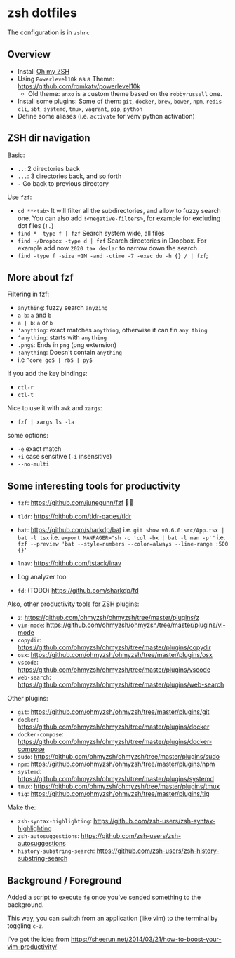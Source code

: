 # zsh dotfiles

The configuration is in `zshrc`

## Overview

- Install [Oh my ZSH](https://github.com/robbyrussell/oh-my-zsh)
- Using `Powerlevel10k` as a Theme: https://github.com/romkatv/powerlevel10k
  - Old theme: `anxo` is a custom theme based on the `robbyrussell` one.
- Install some plugins: Some of them: `git`, `docker`, `brew`, `bower`, `npm`, `redis-cli`, `sbt`, `systemd`, `tmux`, `vagrant`, `pip`, `python`
- Define some aliases (i.e. `activate` for venv python activation)

## ZSH dir navigation

Basic:

- `..`: 2 directories back
- `...`: 3 directories back, and so forth
- `-` Go back to previous directory

Use `fzf`:

- `cd **<tab>` It will filter all the subdirectories, and allow to fuzzy search one. You can also add
  `!<negative-filters>`, for example for excluding dot files (`!.`)
- `find * -type f | fzf` Search system wide, all files
- `find ~/Dropbox -type d | fzf` Search directories in Dropbox. For example add now `2020 tax declar` to narrow down the search
- `find -type f -size +1M -and -ctime -7 -exec du -h {} / | fzf`;

## More about fzf

Filtering in fzf:

- `anything`: fuzzy search `anyzing`
- `a b`: `a` and `b`
- `a | b`: `a` or `b`
- `'anything`: exact matches `anything`, otherwise it can fin `any thing`
- `^anything`: starts with `anything`
- `.png$`: Ends in `png` (png extension)
- `!anything`: Doesn't contain `anything`
- i.e `^core go$ | rb$ | py$`

If you add the key bindings:

- `ctl-r`
- `ctl-t`

Nice to use it with `awk` and `xargs`:

- `fzf | xargs ls -la`

some options:

- `-e` exact match
- `+i` case sensitive (`-i` insensitive)
- `--no-multi`

## Some interesting tools for productivity

- `fzf`: https://github.com/junegunn/fzf 🚀🚀
- `tldr`: https://github.com/tldr-pages/tldr
- `bat`: https://github.com/sharkdp/bat
  i.e. `git show v0.6.0:src/App.tsx | bat -l tsx`
  i.e. `export MANPAGER="sh -c 'col -bx | bat -l man -p'"`
  i.e. `fzf --preview 'bat --style=numbers --color=always --line-range :500 {}'`

- `lnav`: https://github.com/tstack/lnav

* Log analyzer too

- `fd`: (TODO) https://github.com/sharkdp/fd

Also, other productivity tools for ZSH plugins:

- `z`: https://github.com/ohmyzsh/ohmyzsh/tree/master/plugins/z
- `vim-mode`: https://github.com/ohmyzsh/ohmyzsh/tree/master/plugins/vi-mode
- `copydir`: https://github.com/ohmyzsh/ohmyzsh/tree/master/plugins/copydir
- `osx`: https://github.com/ohmyzsh/ohmyzsh/tree/master/plugins/osx
- `vscode`: https://github.com/ohmyzsh/ohmyzsh/tree/master/plugins/vscode
- `web-search`: https://github.com/ohmyzsh/ohmyzsh/tree/master/plugins/web-search

Other plugins:

- `git`: https://github.com/ohmyzsh/ohmyzsh/tree/master/plugins/git
- `docker`: https://github.com/ohmyzsh/ohmyzsh/tree/master/plugins/docker
- `docker-compose`: https://github.com/ohmyzsh/ohmyzsh/tree/master/plugins/docker-compose
- `sudo`: https://github.com/ohmyzsh/ohmyzsh/tree/master/plugins/sudo
- `npm`: https://github.com/ohmyzsh/ohmyzsh/tree/master/plugins/npm
- `systemd`: https://github.com/ohmyzsh/ohmyzsh/tree/master/plugins/systemd
- `tmux`: https://github.com/ohmyzsh/ohmyzsh/tree/master/plugins/tmux
- `tig`: https://github.com/ohmyzsh/ohmyzsh/tree/master/plugins/tig

Make the:

- `zsh-syntax-highlighting`: https://github.com/zsh-users/zsh-syntax-highlighting
- `zsh-autosuggestions`: https://github.com/zsh-users/zsh-autosuggestions
- `history-substring-search`: https://github.com/zsh-users/zsh-history-substring-search

## Background / Foreground

Added a script to execute `fg` once you've sended something to the background.

This way, you can switch from an application (like vim) to the terminal by toggling `c-z`.

I've got the idea from https://sheerun.net/2014/03/21/how-to-boost-your-vim-productivity/
